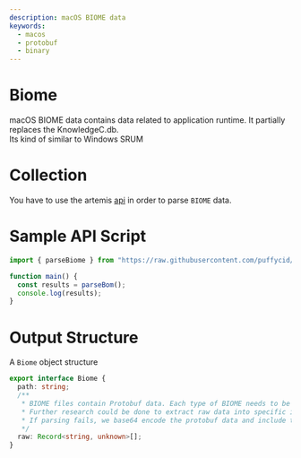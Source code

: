 ```yaml
---
description: macOS BIOME data
keywords:
  - macos
  - protobuf
  - binary
---
```


# Biome

macOS BIOME data contains data related to application runtime. It partially
replaces the KnowledgeC.db.\
Its kind of similar to Windows SRUM

# Collection

You have to use the artemis [api](../../API/overview.md) in order to parse
`BIOME` data.

# Sample API Script

```typescript
import { parseBiome } from "https://raw.githubusercontent.com/puffycid/artemis-api/master/mod.ts";

function main() {
  const results = parseBom();
  console.log(results);
}
```

# Output Structure

A `Biome` object structure

```typescript
export interface Biome {
  path: string;
  /**
   * BIOME files contain Protobuf data. Each type of BIOME needs to be extracted.
   * Further research could be done to extract raw data into specific interfaces
   * If parsing fails, we base64 encode the protobuf data and include that
   */
  raw: Record<string, unknown>[];
}
```
